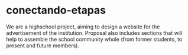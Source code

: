 # conectando-etapas
We are a highschool project, aiming to design a website for the advertisement of the institution. Proposal also includes sections that will help to assemble the school community whole (from former students, to present and future members).
